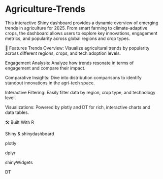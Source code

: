 # Agriculture-Trends
This interactive Shiny dashboard provides a dynamic overview of emerging trends in agriculture for 2025. From smart farming to climate-adaptive crops, the dashboard allows users to explore key innovations, engagement metrics, and popularity across global regions and crop types.

🚀 Features
Trends Overview: Visualize agricultural trends by popularity across different regions, crops, and tech adoption levels.

Engagement Analysis: Analyze how trends resonate in terms of engagement and compare their impact.

Comparative Insights: Dive into distribution comparisons to identify standout innovations in the agri-tech space.

Interactive Filtering: Easily filter data by region, crop type, and technology level.

Visualizations: Powered by plotly and DT for rich, interactive charts and data tables.

🛠 Built With
R

Shiny & shinydashboard

plotly

dplyr

shinyWidgets

DT
